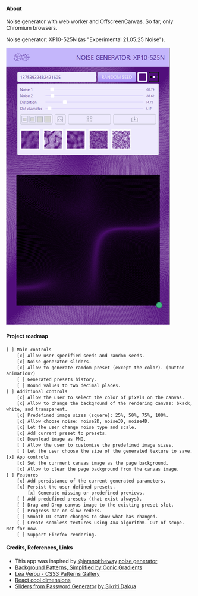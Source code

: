 #### About

Noise generator with web worker and OffscreenCanvas. So far, only Chromium browsers.

Noise generator: XP10-525N (as "Experimental 21.05.25 Noise").

<!-- ![](src/assets/previews/2021-06-14_16-56-56.png) -->

<img src="src/assets/previews/2021-06-14_17-38-45.png" width="440px" />

#### Project roadmap

    [ ] Main controls
        [x] Allow user-specified seeds and random seeds.
        [x] Noise generator sliders.
        [x] Allow to generate ramdom preset (except the color). (button animation?)
        [ ] Generated presets history.
        [ ] Round values to two decimal places.
    [ ] Additional controls
        [x] Allow the user to select the color of pixels on the canvas.
        [x] Allow to change the background of the rendering canvas: bkack, white, and transparent.
        [x] Predefined image sizes (squere): 25%, 50%, 75%, 100%.
        [x] Allow choose noise: noise2D, noise3D, noise4D.
        [x] Let the user change noise type and scale.
        [x] Add current preset to presets.
        [x] Download image as PNG.
        [ ] Allow the user to customize the predefined image sizes.
        [ ] Let the user choose the size of the generated texture to save.
    [x] App controls
        [x] Set the currnent canvas image as the page background.
        [x] Allow to clear the page background from the canvas image.
    [ ] Features
        [x] Add persistance of the current generated parameters.
        [x] Persist the user defined presets.
            [x] Generate missing or predefined previews.
        [ ] Add predefined presets (that exist always).
        [ ] Drag and Drop canvas image to the existing preset slot.
        [ ] Progress bar on slow reders.
        [ ] Smooth UI state changes to show what has changed.
        [-] Create seamless textures using 4x4 algorithm. Out of scope. Not for now.
        [ ] Support Firefox rendering.

#### Credits, References, Links

* This app was inspired by [@iamnottheway](https://twitter.com/iamnottheway) [noise generator](https://noiseisnice.com)
* [Background Patterns, Simplified by Conic Gradients](https://css-tricks.com/background-patterns-simplified-by-conic-gradients/)
* [Lea Verou - CSS3 Patterns Gallery](https://projects.verou.me/css3patterns/)
* [React cool dimensions](https://react-cool-dimensions.netlify.app/)
* [Sliders from Password Generator](codepen.io/maxzz/pen/LYZJmbb) [by Sikriti Dakua](https://codepen.io/dev_loop/pen/vYYxvbz)
